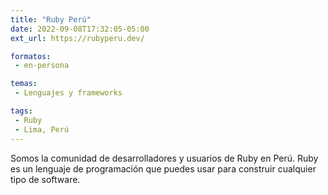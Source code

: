```yaml
---
title: "Ruby Perú"
date: 2022-09-08T17:32:05-05:00
ext_url: https://rubyperu.dev/

formatos:
 - en-persona

temas:
 - Lenguajes y frameworks

tags:
 - Ruby
 - Lima, Perú
---
```


Somos la comunidad de desarrolladores y usuarios de Ruby en Perú. Ruby es un lenguaje de programación que puedes usar para construir cualquier tipo de software.
